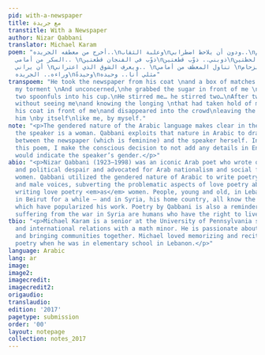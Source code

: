 ```yaml
---
pid: with-a-newspaper
title: مع جريدة
transtitle: With a Newspaper
author: Nizar Qabbani
translator: Michael Karam
poem: "أخرج من معطفه الجريده..\nوعلبة الثقاب\nودون أن يلاحظ اضطرابي..\nودونما اهتمام\nتناول
  السكر من أمامي.. \nذوّب في الفنجان قطعتين\nذوبني.. ذوّب قطعتين\nوبعد لحظتين\nودون
  أن يراني \nويعرف الشوق الذي اعتراني.. \nتناول المعطف من أمامي \nوغاب في الزحام\nمخلفًا
  وراءه.. الجريده\nوحيدةً\nمثلي أنا.. وحيده"
transpoem: "He took the newspaper from his coat \nand a box of matches \nnot noting
  my torment \nAnd unconcerned,\nhe grabbed the sugar in front of me \nHe stirred
  two spoonfuls into his cup.\nHe stirred me… he stirred two…\nAfter two moments\nand
  without seeing me\nand knowing the longing \nthat had taken hold of me, \nhe grabbed
  his coat in front of me\nand disappeared into the crowd\nleaving the newspaper behind
  him \nby itself\nlike me, by myself."
note: "<p>The gendered nature of the Arabic language makes clear in the original that
  the speaker is a woman. Qabbani exploits that nature in Arabic to draw parallels
  between the newspaper (which is feminine) and the speaker herself. In translating
  this poem, I make the conscious decision to not add any details in English that
  would indicate the speaker’s gender.</p>"
abio: "<p>Nizar Qabbani (1923–1998) was an iconic Arab poet who wrote of romantic
  and political despair and advocated for Arab nationalism and social freedoms for
  women. Qabbani utilized the gendered nature of Arabic to write poetry in both female
  and male voices, subverting the problematic aspects of love poetry about women by
  writing love poetry <em>as</em> women. People, young and old, in Lebanon – he lived
  in Beirut for a while – and in Syria, his home country, all know the familiar tunes
  which have popularized his work. Poetry by Qabbani is also a reminder that the people
  suffering from the war in Syria are humans who have the right to live and love too.</p>"
tbio: "<p>Michael Karam is a senior at the University of Pennsylvania studying economics
  and international relations with a math minor. He is passionate about languages
  and bringing communities together. Michael loved memorizing and reciting Qabbani’s
  poetry when he was in elementary school in Lebanon.</p>"
language: Arabic
lang: ar
image:
image2:
imagecredit:
imagecredit2:
origaudio:
translaudio:
edition: '2017'
pagetype: submission
order: '00'
layout: notepage
collection: notes_2017
---
```

